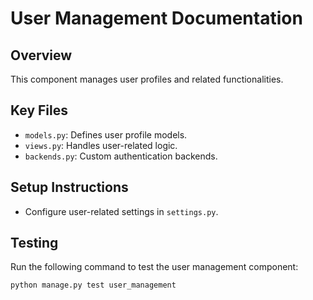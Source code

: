 # User Management Documentation

## Overview
This component manages user profiles and related functionalities.

## Key Files
- `models.py`: Defines user profile models.
- `views.py`: Handles user-related logic.
- `backends.py`: Custom authentication backends.

## Setup Instructions
- Configure user-related settings in `settings.py`.

## Testing
Run the following command to test the user management component:
```bash
python manage.py test user_management
```
